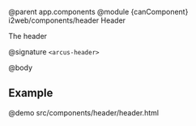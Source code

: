 @parent app.components
@module {canComponent} i2web/components/header Header

The header

@signature `<arcus-header>`

@body

## Example
@demo src/components/header/header.html
